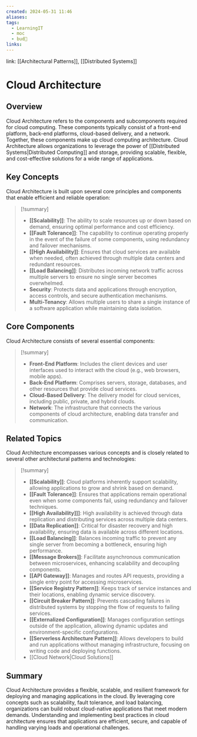 ```yaml
---
created: 2024-05-31 11:46
aliases: 
tags:
  - LearningIT
  - moc
  - bud🌿
links:
---
```


link: [[Architectural Patterns]], [[Distributed Systems]]

# Cloud Architecture

## Overview

Cloud Architecture refers to the components and subcomponents required for cloud computing. These components typically consist of a front-end platform, back-end platforms, cloud-based delivery, and a network. Together, these components make up cloud computing architecture. Cloud Architecture allows organizations to leverage the power of [[Distributed Systems|Distributed Computing]] and storage, providing scalable, flexible, and cost-effective solutions for a wide range of applications.

## Key Concepts

Cloud Architecture is built upon several core principles and components that enable efficient and reliable operation:

> [!summary]
> 
> - **[[Scalability]]**: The ability to scale resources up or down based on demand, ensuring optimal performance and cost efficiency.
> - **[[Fault Tolerance]]**: The capability to continue operating properly in the event of the failure of some components, using redundancy and failover mechanisms.
> - **[[High Availability]]**: Ensures that cloud services are available when needed, often achieved through multiple data centers and redundant resources.
> - **[[Load Balancing]]**: Distributes incoming network traffic across multiple servers to ensure no single server becomes overwhelmed.
> - **Security**: Protects data and applications through encryption, access controls, and secure authentication mechanisms.
> - **Multi-Tenancy**: Allows multiple users to share a single instance of a software application while maintaining data isolation.

## Core Components

Cloud Architecture consists of several essential components:

> [!summary]
> 
> - **Front-End Platform**: Includes the client devices and user interfaces used to interact with the cloud (e.g., web browsers, mobile apps).
> - **Back-End Platform**: Comprises servers, storage, databases, and other resources that provide cloud services.
> - **Cloud-Based Delivery**: The delivery model for cloud services, including public, private, and hybrid clouds.
> - **Network**: The infrastructure that connects the various components of cloud architecture, enabling data transfer and communication.

## Related Topics

Cloud Architecture encompasses various concepts and is closely related to several other architectural patterns and technologies:

> [!summary]
> 
> - **[[Scalability]]**: Cloud platforms inherently support scalability, allowing applications to grow and shrink based on demand.
> - **[[Fault Tolerance]]**: Ensures that applications remain operational even when some components fail, using redundancy and failover techniques.
> - **[[High Availability]]]**: High availability is achieved through data replication and distributing services across multiple data centers.
> - **[[Data Replication]]**: Critical for disaster recovery and high availability, ensuring data is available across different locations.
> - **[[Load Balancing]]**: Balances incoming traffic to prevent any single server from becoming a bottleneck, ensuring high performance.
> - **[[Message Brokers]]**: Facilitate asynchronous communication between microservices, enhancing scalability and decoupling components.
> - **[[API Gateway]]**: Manages and routes API requests, providing a single entry point for accessing microservices.
> - **[[Service Registry Pattern]]**: Keeps track of service instances and their locations, enabling dynamic service discovery.
> - **[[Circuit Breaker Pattern]]**: Prevents cascading failures in distributed systems by stopping the flow of requests to failing services.
> - **[[Externalized Configuration]]**: Manages configuration settings outside of the application, allowing dynamic updates and environment-specific configurations.
> - **[[Serverless Architecture Pattern]]**: Allows developers to build and run applications without managing infrastructure, focusing on writing code and deploying functions.
> - [[Cloud Network|Cloud Solutions]]
> 

## Summary

Cloud Architecture provides a flexible, scalable, and resilient framework for deploying and managing applications in the cloud. By leveraging core concepts such as scalability, fault tolerance, and load balancing, organizations can build robust cloud-native applications that meet modern demands. Understanding and implementing best practices in cloud architecture ensures that applications are efficient, secure, and capable of handling varying loads and operational challenges.